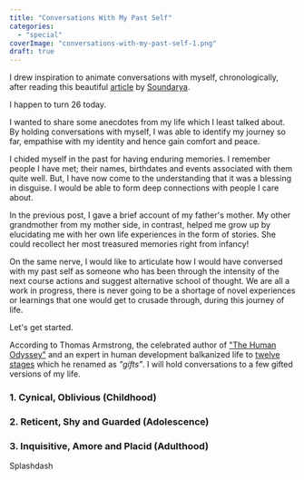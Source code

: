 ```yaml
---
title: "Conversations With My Past Self"
categories: 
  - "special"
coverImage: "conversations-with-my-past-self-1.png"
draft: true
---
```


I drew inspiration to animate conversations with myself, chronologically, after reading this beautiful [article](https://www.bsoundarya.com/10-lessons-i-would-teach-my-15-year-old-self/) by [Soundarya](http://bsoundarya.com).

I happen to turn 26 today.

I wanted to share some anecdotes from my life which I least talked about. By holding conversations with myself, I was able to identify my journey so far, empathise with my identity and hence gain comfort and peace.

I chided myself in the past for having enduring memories. I remember people I have met; their names, birthdates and events associated with them quite well. But, I have now come to the understanding that it was a blessing in disguise. I would be able to form deep connections with people I care about.

In the previous post, I gave a brief account of my father's mother. My other grandmother from my mother side, in contrast, helped me grow up by elucidating me with her own life experiences in the form of stories. She could recollect her most treasured memories right from infancy!

On the same nerve, I would like to articulate how I would have conversed with my past self as someone who has been through the intensity of the next course actions and suggest alternative school of thought. We are all a work in progress, there is never going to be a shortage of novel experiences or learnings that one would get to crusade through, during this journey of life.

Let's get started.

According to Thomas Armstrong, the celebrated author of ["The Human Odyssey"](https://www.amazon.com/gp/product/0486831809/ref=as_li_tl?ie=UTF8&camp=1789&creative=9325&creativeASIN=0486831809&linkCode=as2&tag=institute4l0e-20&linkId=acfa7ba70eff008b60d7c2ee5cfb1678) and an expert in human development balkanized life to [twelve stages](https://www.institute4learning.com/resources/articles/the-12-stages-of-life/) which he renamed as _"gifts"_. I will hold conversations to a few gifted versions of my life.

### 1\. Cynical, Oblivious (Childhood)

### 2\. Reticent, Shy and Guarded (Adolescence)

### 3\. Inquisitive, Amore and Placid (Adulthood)

Splashdash
